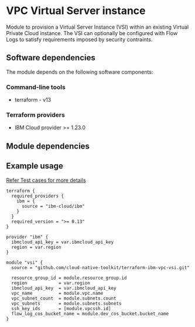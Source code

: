 # VPC Virtual Server instance

Module to provision a Virtual Server Instance (VSI) within an existing Virtual Private Cloud instance. The VSI can optionally be configured with Flow Logs to satisfy requirements imposed by security contraints.

## Software dependencies

The module depends on the following software components:

### Command-line tools

- terraform - v13

### Terraform providers

- IBM Cloud provider >= 1.23.0

## Module dependencies

## Example usage

[Refer Test cases for more details](test/stages/stage2-vsi.tf)

```hcl-terraform
terraform {
  required_providers {
    ibm = {
      source = "ibm-cloud/ibm"
    }
  }
  required_version = ">= 0.13"
}

provider "ibm" {
  ibmcloud_api_key = var.ibmcloud_api_key
  region = var.region
}

module "vsi" {
  source = "github.com/cloud-native-toolkit/terraform-ibm-vpc-vsi.git"

  resource_group_id = module.resource_group.id
  region            = var.region
  ibmcloud_api_key  = var.ibmcloud_api_key
  vpc_name          = module.vpc.name
  vpc_subnet_count  = module.subnets.count
  vpc_subnets       = module.subnets.subnets
  ssh_key_ids       = [module.vpcssh.id]
  flow_log_cos_bucket_name = module.dev_cos_bucket.bucket_name
}
```
